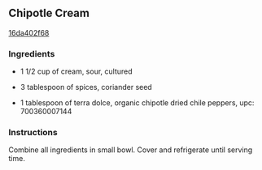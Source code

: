 ## Chipotle Cream

[16da402f68](http://www.food.com/recipe/chipotle-cream-69593)

### Ingredients

 - 1 1/2 cup of cream, sour, cultured

 - 3 tablespoon of spices, coriander seed

 - 1 tablespoon of terra dolce, organic chipotle dried chile peppers, upc: 700360007144

### Instructions

Combine all ingredients in small bowl. Cover and refrigerate until serving time.